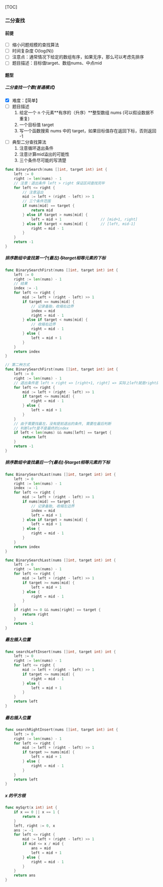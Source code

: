 [TOC]

### 二分查找

#### 前提

- [ ] 缩小问题规模的查找算法
- [ ] 时间复杂度 O(log(N))
- [ ] 注意点：通常情况下给定的数组有序，如果无序，那么可以考虑先排序
- [ ] 题目描述：目标值target、数组nums、中点mid

#### 题型

##### 二分查找一个数(普通模式)

- [x] 难度：【简单】
- [ ] 题目描述
    1. 给定一个 n 个元素**有序的（升序）**整型数组 nums (可以假设数据不重复)
    2. 一个目标值 target  
    3. 写一个函数搜索 nums 中的 target，如果目标值存在返回下标，否则返回 -1
- [ ] 典型二分查找算法
    1. 注意循环退出条件
    2. 注意计算mid溢出的可能性
    3. 三个条件尽可能的写清楚

~~~go
func BinarySearch(nums []int, target int) int {
    left := 0
    right := len(nums) - 1
    // 注意：退出条件 left > right 保证区间查找完毕
    for left <= right {
        // 注意溢出
        mid := left + (right - left) >> 1
        // 三个条件范围
        if nums[mid] == target {
            return mid
        } else if target > nums[mid] {
            left = mid + 1				    // [mid+1, right]
        } else if target < nums[mid] {		// [left, mid-1]
            right = mid - 1
        }
    }
    return -1
}
~~~

##### 排序数组中查找第一个(最左)与target相等元素的下标

~~~go
func BinarySearchFirst(nums []int, target int) int {
    left := 0
    right := len(nums) - 1
    // 结果
    index := -1
    for left <= right {
        mid := left + (right - left) >> 1
        if target == nums[mid] {
            // 记录备胎，收缩右边界
            index = mid
            right = mid - 1
        } else if target < nums[mid] {
            // 收缩右边界
            right = mid - 1
        } else {
            left = mid + 1
        }
    }
    return index
}

// 第二种方式
func BinarySearchFirst(nums []int, target int) int {
    left := 0
    right := len(nums) - 1
    // 退出条件是 left > right => [right+1, right] => 实际上left就是right的右边值==mid
    for left <= right {
        mid := left + (right - left) >> 1
        if target <= nums[mid] {
            right = mid - 1
        } else {
            left = mid + 1
        }
    }
    // 由于需要找最左，没有提前退出的条件, 需要在最后判断
    // 判断left是不是最终的index
    if left < len(nums) && nums[left] == target {
        return left
    }
    return -1
}
~~~

##### 排序数组中查找最后一个(最右)与target相等元素的下标

~~~go
func BinarySearchLast(nums []int, target int) int {
    left := 0
    right := len(nums) - 1
    index := -1
    for left <= right {
        mid := left + (right - left) >> 1
        if nums[mid] == target {
            // 记录备胎, 收缩左边界
            index = mid
            left = mid + 1
        } else if target > nums[mid] {
            left = mid + 1
        } else {
            right = mid - 1
        }
    }
    return index
}

func BinarySearchLast(nums []int, target int) int {
    left := 0
    right := len(nums) - 1
    for left <= right {
        mid := left + (right - left) >> 1
        if target >= nums[mid] {
            left = mid + 1
        } else {
            right = mid - 1
        }
    }
    if right >= 0 && nums[right] == target {
        return right
    }
    return -1
}
~~~

##### 最左插入位置

~~~go
func searchLeftInsert(nums []int, target int) int {
    left := 0
    right := len(nums) - 1
    for left <= right {
        mid := left + (right - left) >> 1
        if target <= nums[mid] {
            right = mid - 1
        } else {
            left = mid + 1
        }
    } 
    return left 
}
~~~

##### 最右插入位置

~~~go
func searchRightInsert(nums []int, target int) int {
    left := 0
    right := len(nums) - 1
    for left <= right {
        mid := left + (right - left) >> 1
        if target >= nums[mid] {
            left = mid + 1
        } else {
            right = mid - 1
        }
    } 
    return left 
}
~~~

##### x 的平方根

~~~go
func mySqrt(x int) int {
    if x == 0 || x == 1 {
        return x
    }
    left, right := 0, x
    ans := -1
    for left <= right {
        mid := left + (right - left) >> 1
        if mid <= x / mid {
            ans = mid
            left = mid + 1
        } else {
            right = mid - 1
        }
    }
    return ans
}
~~~
